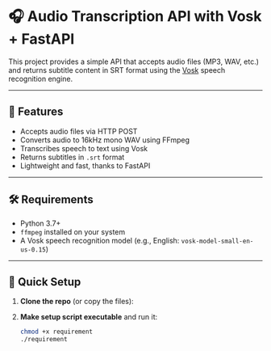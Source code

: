 # 🎧 Audio Transcription API with Vosk + FastAPI

This project provides a simple API that accepts audio files (MP3, WAV, etc.) and returns subtitle content in SRT format using the [Vosk](https://alphacephei.com/vosk/) speech recognition engine.

---

## 🚀 Features

- Accepts audio files via HTTP POST
- Converts audio to 16kHz mono WAV using FFmpeg
- Transcribes speech to text using Vosk
- Returns subtitles in `.srt` format
- Lightweight and fast, thanks to FastAPI

---

## 🛠️ Requirements

- Python 3.7+
- `ffmpeg` installed on your system
- A Vosk speech recognition model (e.g., English: `vosk-model-small-en-us-0.15`)

---

## 🧪 Quick Setup

1. **Clone the repo** (or copy the files):

2. **Make setup script executable** and run it:
   ```bash
   chmod +x requirement
   ./requirement
